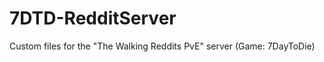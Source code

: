 7DTD-RedditServer
=================

Custom files for the "The Walking Reddits PvE" server (Game: 7DayToDie)
